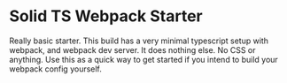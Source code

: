 # Solid TS Webpack Starter

Really basic starter. This build has a very minimal typescript setup with webpack, and webpack dev server. It does nothing else. No CSS or anything. Use this as a quick way to get started if you intend to build your webpack config yourself.
